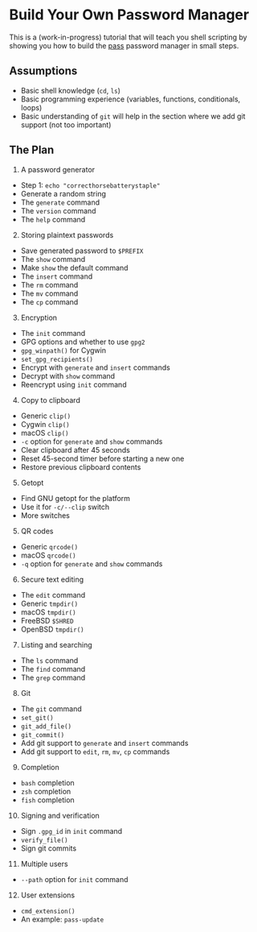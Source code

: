 # Build Your Own Password Manager

This is a (work-in-progress) tutorial that will teach you shell scripting by
showing you how to build the [pass](https://www.passwordstore.org/) password
manager in small steps.

## Assumptions

* Basic shell knowledge (`cd`, `ls`)
* Basic programming experience (variables, functions, conditionals, loops)
* Basic understanding of `git` will help in the section where we add git
  support (not too important)

## The Plan

1. A password generator
  * Step 1: `echo "correcthorsebatterystaple"`
  * Generate a random string
  * The `generate` command
  * The `version` command
  * The `help` command
2. Storing plaintext passwords
  * Save generated password to `$PREFIX`
  * The `show` command
  * Make `show` the default command
  * The `insert` command
  * The `rm` command
  * The `mv` command
  * The `cp` command
3. Encryption
  * The `init` command
  * GPG options and whether to use `gpg2`
  * `gpg_winpath()` for Cygwin
  * `set_gpg_recipients()`
  * Encrypt with `generate` and `insert` commands
  * Decrypt with `show` command
  * Reencrypt using `init` command
4. Copy to clipboard
  * Generic `clip()`
  * Cygwin `clip()`
  * macOS `clip()`
  * `-c` option for `generate` and `show` commands
  * Clear clipboard after 45 seconds
  * Reset 45-second timer before starting a new one
  * Restore previous clipboard contents
5. Getopt
  * Find GNU getopt for the platform
  * Use it for `-c/--clip` switch
  * More switches
5. QR codes
  * Generic `qrcode()`
  * macOS `qrcode()`
  * `-q` option for `generate` and `show` commands
6. Secure text editing
  * The `edit` command
  * Generic `tmpdir()`
  * macOS `tmpdir()`
  * FreeBSD `$SHRED`
  * OpenBSD `tmpdir()`
7. Listing and searching
  * The `ls` command
  * The `find` command
  * The `grep` command
8. Git
  * The `git` command
  * `set_git()`
  * `git_add_file()`
  * `git_commit()`
  * Add git support to `generate` and `insert` commands
  * Add git support to `edit`, `rm`, `mv`, `cp` commands
9. Completion
  * `bash` completion
  * `zsh` completion
  * `fish` completion
10. Signing and verification
  * Sign `.gpg_id` in `init` command
  * `verify_file()`
  * Sign git commits
11. Multiple users
  * `--path` option for `init` command
12. User extensions
  * `cmd_extension()`
  * An example: `pass-update`

